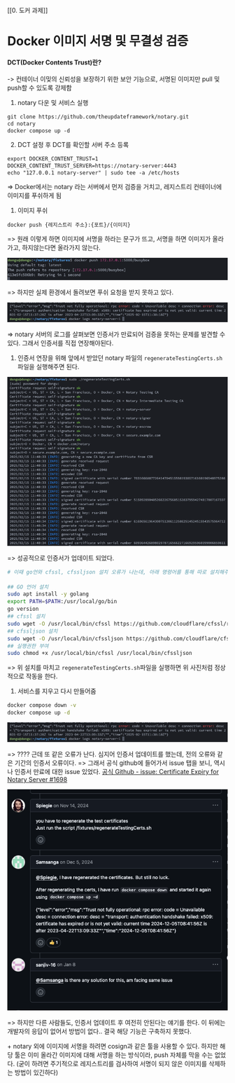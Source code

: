 [[0. 도커 과제]]
# Docker 이미지 서명 및 무결성 검증
#### DCT(Docker Contents Trust)란?
-> 컨테이너 이밎의 신뢰성을 보장하기 위한 보안 기능으로, 서명된 이미지만 pull 및 push할 수  있도록 강제함

1) notary 다운 및 서비스 실행
```
git clone https://github.com/theupdateframework/notary.git
cd notary
docker compose up -d
```

2) DCT 설정 후 DCT를 확인할 서버 주소 등록
```
export DOCKER_CONTENT_TRUST=1
DOCKER_CONTENT_TRUST_SERVER=https://notary-server:4443
echo "127.0.0.1 notary-server" | sudo tee -a /etc/hosts
```
=> Docker에서는 notary 라는 서버에서 먼저 검증을 거치고, 레지스트리 컨테이너에 이미지를 푸쉬하게 됨

1) 이미지 푸쉬
```
docker push {레지스트리 주소}:{포트}/{이미지}
```

=> 원래 이렇게 하면 이미지에 서명을 하라는 문구가 뜨고, 서명을 하면 이미지가 올라가고, 하지않는다면 올라가지 않는다.

![Pasted image 20250215203717](../image/Pasted%20image%2020250215203717.png)

=> 하지만 실제 환경에서 돌려보면 푸쉬 요청을 받지 못하고 있다.

![Pasted image 20250215203844](../image/Pasted%20image%2020250215203844.png)

=> notary 서버의 로그를 살펴보면 인증서가 만료되어 검증을 못하는 문제를 발견할 수 있다. 그래서 인증서를 직접 연장해야된다. 

1) 인증서 연장을 위해 앞에서 받았던 notary 파일의 `regenerateTestingCerts.sh` 파일을 실행해주면 된다.

![Pasted image 20250215204120](../image/Pasted%20image%2020250215204120.png)

=> 성공적으로 인증서가 업데이트 되었다.

```sh
# 이때 go언와 cfssl, cfssljson 설치 오류가 나는데, 아래 명령어를 통해 따로 설치해주어야한다.(구글링 해서 arm64 버전으로 열심히 찾았다...)

## GO 언어 설치
sudo apt install -y golang
export PATH=$PATH:/usr/local/go/bin
go version
## cfssl 설치
sudo wget -O /usr/local/bin/cfssl https://github.com/cloudflare/cfssl/releases/download/v1.6.5/cfssl_1.6.5_linux_arm64
## cfssljson 설치
sudo wget -O /usr/local/bin/cfssljson https://github.com/cloudflare/cfssl/releases/download/v1.6.5/cfssljson_1.6.5_linux_arm64
## 실행권한 부여
sudo chmod +x /usr/local/bin/cfssl /usr/local/bin/cfssljson
```
=> 위 설치를 마치고 `regenerateTestingCerts.sh`파일을 실행하면 위 사진처럼 정상적으로 작동을 한다.

1) 서비스를 지우고 다시 만들어줌
```sh
docker compose down -v
docker compose up -d
```

![Pasted image 20250215203844](../image/Pasted%20image%2020250215203844.png)

=> ???? 근데 또 같은 오류가 난다. 심지어 인증서 업데이트를 했는데, 전의 오류와 같은 기간의 인증서 오류이다.
=> 그래서 공식 github에 들어가서 issue 탭을 보니, 역시나 인증서 만료에 대한 issue 있었다. [공식 Github - issue: Certificate Expiry for Notary Server #1698](https://github.com/notaryproject/notary/issues/1698)

![Pasted image 20250215205102](../image/Pasted%20image%2020250215205102.png)

=> 하지만 다른 사람들도, 인증서 업데이트 후 여전히 안된다는 얘기를 한다. 이 뒤에는 개발자의 응답이 없어서 방법이 없다..
결국 해당 기능은 구축하지 못했다.

\+ notary 외에 이미지에 서명을 하려면 cosign과 같은 툴을 사용할 수 있다. 하지만 해당 툴은 이미 올라간 이미지에 대해 서명을 하는 방식이라, push 자체를 막을 수는 없었다. (굳이 하려면 주기적으로 레지스트리를 검사하여 서명이 되지 않은 이미지를 삭제하는 방법이 있긴하다)